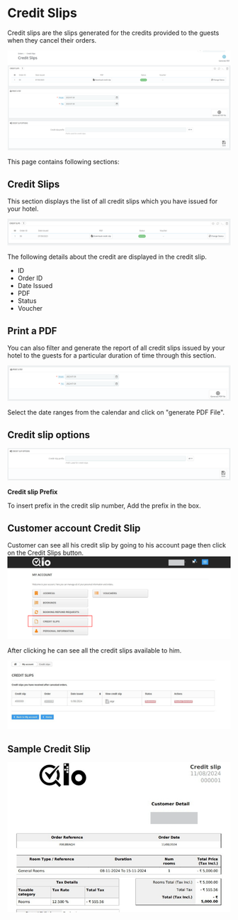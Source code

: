 # Credit Slips

Credit slips are the slips generated for the credits provided to the guests  when they cancel their orders.

![credit slips](./credit1.png)

This page contains following sections:



## Credit Slips

This section displays the list of all credit slips which you have issued for your hotel.

![credit slips](./credit2.png)

The following details about the credit are displayed in the credit slip.

- ID
- Order ID
- Date Issued
- PDF
- Status
- Voucher

## Print a PDF

You can also filter and generate the report of all credit slips issued by your hotel to the guests for a particular duration of time through this section.

![credit slips](./credit3.png)

Select the date ranges from the calendar and click on "generate PDF File".

## Credit slip options

![credit slips](./credit4.png)

**Credit slip Prefix**

To insert prefix in the credit slip number, Add the prefix in the box.

## Customer account Credit Slip
Customer can see all his credit slip by going to his account page then click on the Credit Slips button.
![frontdesk creditslip](./front_creditslip.png)

After clicking he can see all the credit slips available to him.

![credit list](./front2_CS.png)

## Sample Credit Slip
![Credit slip](./sample_credit.png)